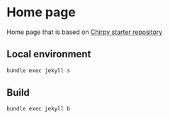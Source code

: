 # Home page

Home page that is based on [Chirpy starter repository](https://github.com/cotes2020/chirpy-starter/)

## Local environment

```bash
bundle exec jekyll s
```

## Build

```bash
bundle exec jekyll b
```
